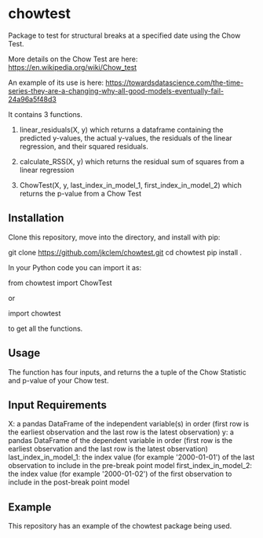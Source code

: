 # chowtest
Package to test for structural breaks at a specified date using the Chow Test.

More details on the Chow Test are here: https://en.wikipedia.org/wiki/Chow_test

An example of its use is here: https://towardsdatascience.com/the-time-series-they-are-a-changing-why-all-good-models-eventually-fail-24a96a5f48d3

It contains 3 functions.

1. linear_residuals(X, y) which returns a dataframe containing the predicted y-values, the actual y-values, the residuals of the linear regression, and their squared residuals.

2. calculate_RSS(X, y) which returns the residual sum of squares from a linear regression

3. ChowTest(X, y, last_index_in_model_1, first_index_in_model_2) which returns the p-value from a Chow Test

## Installation

Clone this repository, move into the directory, and install with pip:

git clone https://github.com/jkclem/chowtest.git
cd chowtest
pip install .

In your Python code you can import it as:

from chowtest import ChowTest

or 

import chowtest

to get all the functions.

## Usage

The function has four inputs, and returns the a tuple of the Chow Statistic and p-value of your Chow test.

## Input	Requirements

X:	a pandas DataFrame of the independent variable(s) in order (first row is the earliest observation and the last row is the latest observation)
y:	a pandas DataFrame of the dependent variable in order (first row is the earliest observation and the last row is the latest observation)
last_index_in_model_1: the index value (for example '2000-01-01') of the last observation to include in the pre-break point model
first_index_in_model_2:	the index value (for example '2000-01-02') of the first observation to include in the post-break point model

## Example

This repository has an example of the chowtest package being used.
